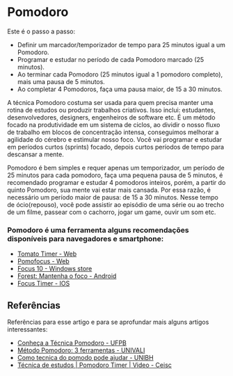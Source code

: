 # **Pomodoro**

Este é o passo a passo:
- Definir um marcador/temporizador de tempo para 25 minutos igual a um Pomodoro.
- Programar e estudar no período de cada Pomodoro marcado (25 minutos).
- Ao terminar cada Pomodoro (25 minutos igual a 1 pomodoro completo), mais uma
  pausa de 5 minutos.
- Ao completar 4 Pomodoros, faça uma pausa maior, de 15 a 30 minutos.

A técnica Pomodoro costuma ser usada para quem precisa manter uma rotina de
estudos ou produzir trabalhos criativos. Isso inclui: estudantes, desenvolvedores, designers, engenheiros de software etc.
É um método focado na produtividade em um sistema de ciclos, ao dividir o nosso
fluxo de trabalho em blocos de concentração intensa, conseguimos melhorar a
agilidade do cérebro e estimular nosso foco.
Você vai programar e estudar em períodos curtos (sprints) focado, depois curtos
períodos de tempo para descansar a mente.

Pomodoro é bem simples e requer apenas um temporizador, um período de
25 minutos para cada pomodoro, faça uma pequena pausa de 5 minutos, é recomendado
programar e estudar 4 pomodoros inteiros, porém, a partir do quinto Pomodoro,
sua mente vai estar mais cansada. Por essa razão, é necessário um período maior
de pausa: de 15 a 30 minutos.
Nesse tempo de ócio(repouso), você pode assistir ao episódio de uma série ou ao
trecho de um filme, passear com o cachorro, jogar um game, ouvir um som etc.

### **Pomodoro é uma ferramenta alguns recomendações disponíveis para navegadores e smartphone:**

- [Tomato Timer - Web](https://tomato-timer.com/)
- [Pomofocus - Web](https://pomofocus.io/)
- [Focus 10 - Windows store](https://www.microsoft.com/pt-br/p/focus-10/9nblggh5g2xh#activetab=pivot:overviewtab)
- [Forest: Mantenha o foco - Android](https://play.google.com/store/apps/details?id=cc.forestapp&hl=pt_BR&gl=US)
- [Focus Timer - IOS](https://apps.apple.com/br/app/pomodoro-focus-timer/id1440911969)

## Referências
Referências para esse artigo e para se aprofundar mais alguns artigos interessantes:
- [Conheça a Técnica Pomodoro - UFPB](http://www.uead.ufpb.br/index.php/11468/)
- [Método Pomodoro: 3 ferramentas - UNIVALI](https://ead.univali.br/blog/metodo-pomodoro-ferramenta-gestao-tempo)
- [Como tecnica do pomodo pode ajudar - UNIBH](https://www.unibh.br/blog/como-a-tecnica-do-pomodoro-pode-ajudar-nos-estudos-para-o-vestibular/)
- [Técnica de estudos | Pomodoro Timer | Video -  Ceisc](https://www.youtube.com/watch?v=gPYn-GROXhg)